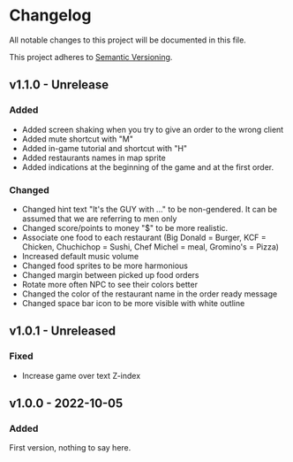 # Changelog
All notable changes to this project will be documented in this file.

This project adheres to [Semantic Versioning](https://semver.org/spec/v2.0.0.html).

## v1.1.0 - Unrelease
### Added
- Added screen shaking when you try to give an order to the wrong client
- Added mute shortcut with "M"
- Added in-game tutorial and shortcut with "H"
- Added restaurants names in map sprite
- Added indications at the beginning of the game and at the first order.

### Changed
- Changed hint text "It's the GUY with ..." to be non-gendered. It can be assumed that we are referring to men only
- Changed score/points to money "$" to be more realistic.
- Associate one food to each restaurant (Big Donald = Burger, KCF = Chicken, Chuchichop = Sushi, Chef Michel = meal, Gromino's = Pizza)
- Increased default music volume
- Changed food sprites to be more harmonious
- Changed margin between picked up food orders
- Rotate more often NPC to see their colors better
- Changed the color of the restaurant name in the order ready message
- Changed space bar icon to be more visible with white outline

## v1.0.1 - Unreleased
### Fixed
- Increase game over text Z-index

## v1.0.0 - 2022-10-05
### Added
First version, nothing to say here.
